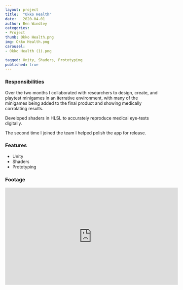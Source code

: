 ```yaml
---
layout: project
title:  "Okko Health"
date:   2020-04-01
author: Ben Windley
categories:
- Project
thumb: Okko Health.png
img: Okko Health.png
carousel:
- Okko Health (1).png

tagged: Unity, Shaders, Prototyping
published: true
---
```


### Responsibilities
Over the two months I collaborated with researchers to design, create, and playtest minigames in an iterrative environment, with many of the minigames being added to the final product and showing medically corrolating results.

Developed shaders in HLSL to accurately reproduce medical eye-tests digitally.

The second time I joined the team I helped polish the app for release.

### Features

- Unity
- Shaders
- Prototyping

### Footage

<p style="text-align: center">
<iframe width="560" height="315" src="https://www.youtube.com/watch?v=rfxDhGeEhzI?rel=0&amp;showinfo=0" frameborder="0" allow="autoplay; encrypted-media" allowfullscreen></iframe>
</p>
